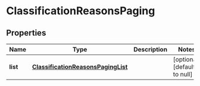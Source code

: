 # ClassificationReasonsPaging

## Properties
Name | Type | Description | Notes
------------ | ------------- | ------------- | -------------
**list** | [**ClassificationReasonsPagingList**](ClassificationReasonsPagingList.md) |  | [optional] [default to null]


